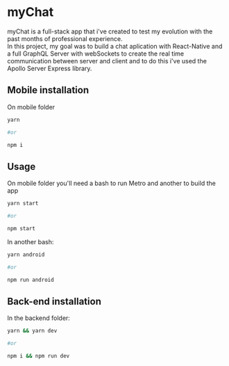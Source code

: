 # myChat

myChat is a full-stack app that i've created to test my evolution with the past months of professional experience.<br/>
In this project, my goal was to build a chat aplication with React-Native and a full GraphQL Server with webSockets to create the real time communication between server and client and to do this i've used the Apollo Server Express library.

## Mobile installation

On mobile folder

```bash
yarn

#or

npm i
```

## Usage

On mobile folder you'll need a bash to run Metro and another to build the app

```bash
yarn start

#or

npm start
```

In another bash:

```bash
yarn android

#or

npm run android
```

## Back-end installation

In the backend folder:

```bash
yarn && yarn dev

#or

npm i && npm run dev
```
